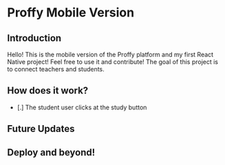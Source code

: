 # Proffy Mobile Version

## Introduction
Hello! This is the mobile version of the Proffy platform and my first React Native project! Feel free to use it and contribute! The goal of this project is to connect teachers and students.

## How does it work?
- [.] The student user clicks at the study button

## Future Updates


## Deploy and beyond!